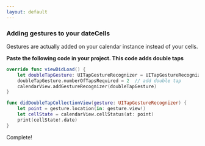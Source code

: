 ```yaml
---
layout: default
---
```



### Adding gestures to your dateCells

Gestures are actually added on your calendar instance instead of your cells.

**Paste the following code in your project. This code adds double taps**

```swift
override func viewDidLoad() {
    let doubleTapGesture: UITapGestureRecognizer = UITapGestureRecognizer(target: self, action: #selector(didDoubleTapCollectionView(gesture:)))
    doubleTapGesture.numberOfTapsRequired = 2  // add double tap
    calendarView.addGestureRecognizer(doubleTapGesture)
}

func didDoubleTapCollectionView(gesture: UITapGestureRecognizer) {
    let point = gesture.location(in: gesture.view!)
    let cellState = calendarView.cellStatus(at: point)
    print(cellState!.date)
}
```

Complete! 
